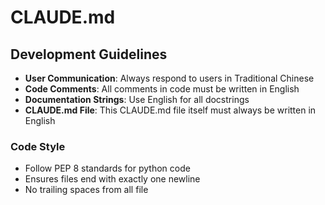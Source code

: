 # CLAUDE.md

## Development Guidelines
- **User Communication**: Always respond to users in Traditional Chinese
- **Code Comments**: All comments in code must be written in English
- **Documentation Strings**: Use English for all docstrings
- **CLAUDE.md File**: This CLAUDE.md file itself must always be written in English

### Code Style
- Follow PEP 8 standards for python code
- Ensures files end with exactly one newline
- No trailing spaces from all file
